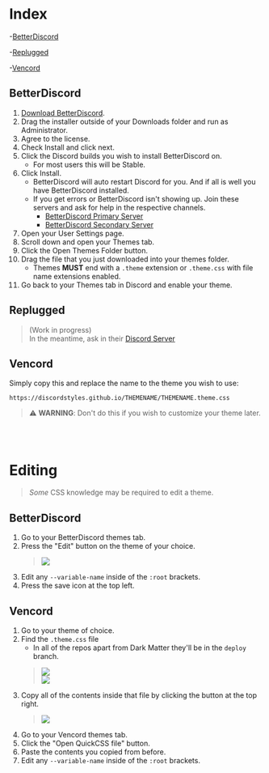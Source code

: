 # Index
-[BetterDiscord](#BetterDiscord)

-[Replugged](#Replugged)

-[Vencord](#Vencord)

## BetterDiscord
1. [Download BetterDiscord](https://betterdiscord.app/).
2. Drag the installer outside of your Downloads folder and run as Administrator.
3. Agree to the license.
4. Check Install and click next.
5. Click the Discord builds you wish to install BetterDiscord on.
	- For most users this will be Stable.
6. Click Install.
	- BetterDiscord will auto restart Discord for you. And if all is well you have BetterDiscord installed.
	- If you get errors or BetterDiscord isn't showing up. Join these servers and ask for help in the respective channels.
		- [BetterDiscord Primary Server](https://discord.gg/0Tmfo5ZbORCRqbAd)
		- [BetterDiscord Secondary Server](https://discord.gg/2HScm8j)
7. Open your User Settings page.
8. Scroll down and open your Themes tab.
9. Click the Open Themes Folder button.
10. Drag the file that you just downloaded into your themes folder.
	- Themes **MUST** end with a `.theme` extension or `.theme.css` with file name extensions enabled.
11. Go back to your Themes tab in Discord and enable your theme.

## Replugged
> (Work in progress)  
> In the meantime, ask in their [Discord Server](https://discord.com/invite/replugged)

## Vencord
Simply copy this and replace the name to the theme you wish to use:
```
https://discordstyles.github.io/THEMENAME/THEMENAME.theme.css
```

> :warning: **WARNING**: Don't do this if you wish to customize your theme later.

<br>
<br>

# Editing
> *Some* CSS knowledge may be required to edit a theme.

## BetterDiscord
1. Go to your BetterDiscord themes tab.
2. Press the "Edit" button on the theme of your choice.
	> ![](https://i.imgur.com/inU9BY4.png)
4. Edit any `--variable-name` inside of the `:root` brackets.
6. Press the save icon at the top left.

## Vencord
1. Go to your theme of choice.
2. Find the `.theme.css` file
	- In all of the repos apart from Dark Matter they'll be in the `deploy` branch.
	> ![](https://i.imgur.com/UaNor0J.png)  
	> ![](https://i.imgur.com/ZzcO7J1.png)  
3. Copy all of the contents inside that file by clicking the button at the top right.
	> ![](https://i.imgur.com/3mkNzQe.png)
4. Go to your Vencord themes tab.
5. Click the "Open QuickCSS file" button.
6. Paste the contents you copied from before.
7. Edit any `--variable-name` inside of the `:root` brackets.
